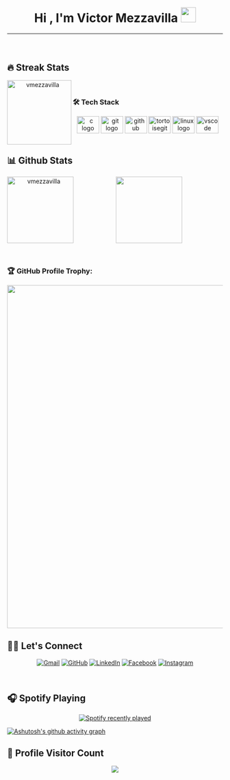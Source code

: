 <h1 align="center">Hi , I'm Victor Mezzavilla <img src="https://media.giphy.com/media/hvRJCLFzcasrR4ia7z/giphy.gif" width="35"></h1>

<hr/>
<h4 align="center">

</h4>
<br/>

## 🔥 Streak Stats
<div align="center">
  <img height="150em" align="left" src="https://github-readme-streak-stats.herokuapp.com/?user=vmezzavilla&theme=dark" alt="vmezzavilla" />
  <!--<a href="https://github.com/vmezzavilla/ft_printf">
    <img height="130em" src="https://github-readme-stats.vercel.app/api/pin/?username=vmezzavilla&repo=ft_printf&show_icons=true&theme=dark" alt="vmezzavilla" />
  </a>-->
</div>

<br/>

### 🛠 Tech Stack
<div align="center">
	  <img src="https://cdn.jsdelivr.net/gh/devicons/devicon/icons/c/c-original.svg" height="40" width="52" alt="c logo"  />
	  <img src="https://cdn.jsdelivr.net/gh/devicons/devicon/icons/git/git-original.svg" height="40" width="52" alt="git logo"  />
	  <img src="https://cdn.jsdelivr.net/gh/devicons/devicon/icons/github/github-original.svg" height="40" width="52" alt="github logo"  />
  	  <img src="https://cdn.jsdelivr.net/gh/devicons/devicon/icons/tortoisegit/tortoisegit-original.svg" height="40" width="52" alt="tortoisegit logo"  />
	  <img src="https://cdn.jsdelivr.net/gh/devicons/devicon/icons/linux/linux-original.svg" height="40" width="52" alt="linux logo"  />
	  <img src="https://cdn.jsdelivr.net/gh/devicons/devicon/icons/vscode/vscode-original.svg" height="40" width="52" alt="vscode logo"  />
</div>

<br/>

## 📊 Github Stats

<div>
<p align="center">
    	<a href="https://github.com/vmezzavilla">
	    <img align="left" height="155em" src="https://github-readme-stats.vercel.app/api?username=vmezzavilla&show_icons=true&locale=en&theme=dark" alt="vmezzavilla" />
	   <img height="155em" src="https://github-readme-stats.vercel.app/api/top-langs?username=vmezzavilla&show_icons=true&theme=dark&layout=compact"/>
	</a>	
</p>

</div>

<br/>

### 🏆 GitHub Profile Trophy:
<a href="https://github.com/ryo-ma/github-profile-trophy">
  <img width=800 src="https://github-profile-trophy.vercel.app/?username=vmezzavilla&column=8&theme=dark&no-frame=true&no-bg=true"/>
</a>

<br/>

## 🙋‍♀️ Let's Connect

<p align="center">
	<a href="mailto:vmezavilla@gmail.com"><img src="https://img.icons8.com/bubbles/50/000000/gmail.png" alt="Gmail"/></a>
	<a href="https://github.com/vmezzavilla"><img src="https://img.icons8.com/bubbles/50/000000/github.png" alt="GitHub"/></a>
	<a href="https://linkedin.com/in/victor-hugo-salles-mezzavilla-62b9004b"><img src="https://img.icons8.com/bubbles/50/000000/linkedin.png" alt="LinkedIn"/></a>
	<a href="https://www.facebook.com/victormezavilla"><img src="https://img.icons8.com/bubbles/50/000000/facebook-new.png" alt="Facebook"/></a>
	<a href="https://instagram.com/vmezzavilla"><img src="https://img.icons8.com/bubbles/50/000000/instagram.png" alt="Instagram"/></a>
</p>
  
<br/>

## 🎧 Spotify Playing 
<div align="center">
  <a href="https://open.spotify.com/user/_jessreis">
    <img src="https://spotify-recently-played-readme.vercel.app/api?count=5&unique=true&user=12151132836" alt="Spotify recently played"  />
  </a>
</div>
  
 
[![Ashutosh's github activity graph](https://github-readme-activity-graph.cyclic.app/graph?username=vmezzavilla&custom_title=Jéssica%20Mezzavilla's%20Contribution%20Graph&hide_border=true&theme=react-dark)](https://github.com/ashutosh00710/github-readme-activity-graph)


## 📍 Profile Visitor Count
<p align="center" >   
  <img src="https://profile-counter.glitch.me/vmezzavilla/count.svg" />  
</p>

</div>
